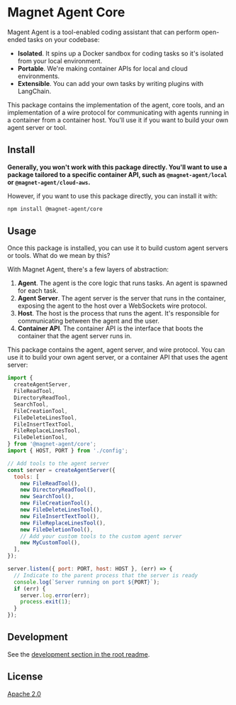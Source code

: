# Magnet Agent Core

Magent Agent is a tool-enabled coding assistant that can perform open-ended tasks on your codebase:

- **Isolated**. It spins up a Docker sandbox for coding tasks so it's isolated from your local environment.
- **Portable**. We're making container APIs for local and cloud environments.
- **Extensible**. You can add your own tasks by writing plugins with LangChain.

This package contains the implementation of the agent, core tools, and an implementation of a wire protocol for communicating with agents running in a container from a container host. You'll use it if you want to build your own agent server or tool.

## Install

**Generally, you won't work with this package directly. You'll want to use a package tailored to a specific container API, such as `@magnet-agent/local` or `@magnet-agent/cloud-aws`.**

However, if you want to use this package directly, you can install it with:

```bash
npm install @magnet-agent/core
```

## Usage

Once this package is installed, you can use it to build custom agent servers or tools. What do we mean by this?

With Magnet Agent, there's a few layers of abstraction:

1. **Agent**. The agent is the core logic that runs tasks. An agent is spawned for each task.
2. **Agent Server**. The agent server is the server that runs in the container, exposing the agent to the host over a WebSockets wire protocol.
2. **Host**. The host is the process that runs the agent. It's responsible for communicating between the agent and the user.
3. **Container API**. The container API is the interface that boots the container that the agent server runs in.

This package contains the agent, agent server, and wire protocol. You can use it to build your own agent server, or a container API that uses the agent server:

```js
import {
  createAgentServer,
  FileReadTool,
  DirectoryReadTool,
  SearchTool,
  FileCreationTool,
  FileDeleteLinesTool,
  FileInsertTextTool,
  FileReplaceLinesTool,
  FileDeletionTool,
} from '@magnet-agent/core';
import { HOST, PORT } from './config';

// Add tools to the agent server
const server = createAgentServer({
  tools: [
    new FileReadTool(),
    new DirectoryReadTool(),
    new SearchTool(),
    new FileCreationTool(),
    new FileDeleteLinesTool(),
    new FileInsertTextTool(),
    new FileReplaceLinesTool(),
    new FileDeletionTool(),
    // Add your custom tools to the custom agent server
    new MyCustomTool(),
  ],
});

server.listen({ port: PORT, host: HOST }, (err) => {
  // Indicate to the parent process that the server is ready
  console.log(`Server running on port ${PORT}`);
  if (err) {
    server.log.error(err);
    process.exit(1);
  }
});
```

## Development

See the [development section in the root readme](../../README.md).

## License

[Apache 2.0](./LICENSE)
